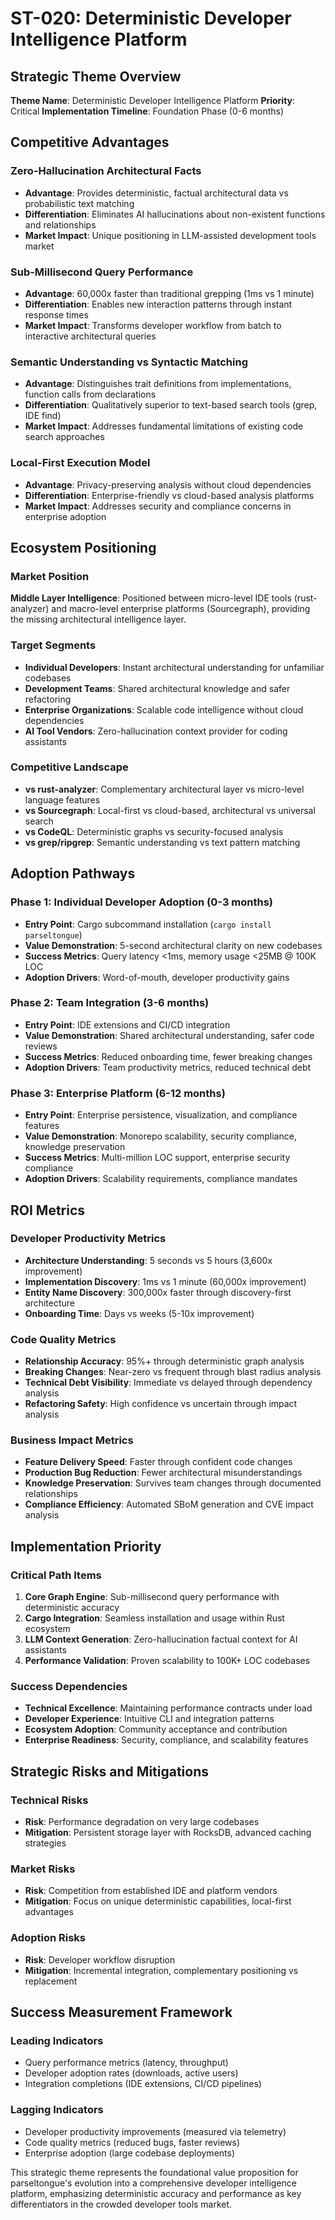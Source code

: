 # ST-020: Deterministic Developer Intelligence Platform

## Strategic Theme Overview

**Theme Name**: Deterministic Developer Intelligence Platform
**Priority**: Critical
**Implementation Timeline**: Foundation Phase (0-6 months)

## Competitive Advantages

### Zero-Hallucination Architectural Facts
- **Advantage**: Provides deterministic, factual architectural data vs probabilistic text matching
- **Differentiation**: Eliminates AI hallucinations about non-existent functions and relationships
- **Market Impact**: Unique positioning in LLM-assisted development tools market

### Sub-Millisecond Query Performance  
- **Advantage**: 60,000x faster than traditional grepping (1ms vs 1 minute)
- **Differentiation**: Enables new interaction patterns through instant response times
- **Market Impact**: Transforms developer workflow from batch to interactive architectural queries

### Semantic Understanding vs Syntactic Matching
- **Advantage**: Distinguishes trait definitions from implementations, function calls from declarations
- **Differentiation**: Qualitatively superior to text-based search tools (grep, IDE find)
- **Market Impact**: Addresses fundamental limitations of existing code search approaches

### Local-First Execution Model
- **Advantage**: Privacy-preserving analysis without cloud dependencies
- **Differentiation**: Enterprise-friendly vs cloud-based analysis platforms
- **Market Impact**: Addresses security and compliance concerns in enterprise adoption

## Ecosystem Positioning

### Market Position
**Middle Layer Intelligence**: Positioned between micro-level IDE tools (rust-analyzer) and macro-level enterprise platforms (Sourcegraph), providing the missing architectural intelligence layer.

### Target Segments
- **Individual Developers**: Instant architectural understanding for unfamiliar codebases
- **Development Teams**: Shared architectural knowledge and safer refactoring
- **Enterprise Organizations**: Scalable code intelligence without cloud dependencies
- **AI Tool Vendors**: Zero-hallucination context provider for coding assistants

### Competitive Landscape
- **vs rust-analyzer**: Complementary architectural layer vs micro-level language features
- **vs Sourcegraph**: Local-first vs cloud-based, architectural vs universal search
- **vs CodeQL**: Deterministic graphs vs security-focused analysis
- **vs grep/ripgrep**: Semantic understanding vs text pattern matching

## Adoption Pathways

### Phase 1: Individual Developer Adoption (0-3 months)
- **Entry Point**: Cargo subcommand installation (`cargo install parseltongue`)
- **Value Demonstration**: 5-second architectural clarity on new codebases
- **Success Metrics**: Query latency <1ms, memory usage <25MB @ 100K LOC
- **Adoption Drivers**: Word-of-mouth, developer productivity gains

### Phase 2: Team Integration (3-6 months)  
- **Entry Point**: IDE extensions and CI/CD integration
- **Value Demonstration**: Shared architectural understanding, safer code reviews
- **Success Metrics**: Reduced onboarding time, fewer breaking changes
- **Adoption Drivers**: Team productivity metrics, reduced technical debt

### Phase 3: Enterprise Platform (6-12 months)
- **Entry Point**: Enterprise persistence, visualization, and compliance features
- **Value Demonstration**: Monorepo scalability, security compliance, knowledge preservation
- **Success Metrics**: Multi-million LOC support, enterprise security compliance
- **Adoption Drivers**: Scalability requirements, compliance mandates

## ROI Metrics

### Developer Productivity Metrics
- **Architecture Understanding**: 5 seconds vs 5 hours (3,600x improvement)
- **Implementation Discovery**: 1ms vs 1 minute (60,000x improvement)  
- **Entity Name Discovery**: 300,000x faster through discovery-first architecture
- **Onboarding Time**: Days vs weeks (5-10x improvement)

### Code Quality Metrics
- **Relationship Accuracy**: 95%+ through deterministic graph analysis
- **Breaking Changes**: Near-zero vs frequent through blast radius analysis
- **Technical Debt Visibility**: Immediate vs delayed through dependency analysis
- **Refactoring Safety**: High confidence vs uncertain through impact analysis

### Business Impact Metrics
- **Feature Delivery Speed**: Faster through confident code changes
- **Production Bug Reduction**: Fewer architectural misunderstandings
- **Knowledge Preservation**: Survives team changes through documented relationships
- **Compliance Efficiency**: Automated SBoM generation and CVE impact analysis

## Implementation Priority

### Critical Path Items
1. **Core Graph Engine**: Sub-millisecond query performance with deterministic accuracy
2. **Cargo Integration**: Seamless installation and usage within Rust ecosystem
3. **LLM Context Generation**: Zero-hallucination factual context for AI assistants
4. **Performance Validation**: Proven scalability to 100K+ LOC codebases

### Success Dependencies
- **Technical Excellence**: Maintaining performance contracts under load
- **Developer Experience**: Intuitive CLI and integration patterns
- **Ecosystem Adoption**: Community acceptance and contribution
- **Enterprise Readiness**: Security, compliance, and scalability features

## Strategic Risks and Mitigations

### Technical Risks
- **Risk**: Performance degradation on very large codebases
- **Mitigation**: Persistent storage layer with RocksDB, advanced caching strategies

### Market Risks  
- **Risk**: Competition from established IDE and platform vendors
- **Mitigation**: Focus on unique deterministic capabilities, local-first advantages

### Adoption Risks
- **Risk**: Developer workflow disruption
- **Mitigation**: Incremental integration, complementary positioning vs replacement

## Success Measurement Framework

### Leading Indicators
- Query performance metrics (latency, throughput)
- Developer adoption rates (downloads, active users)
- Integration completions (IDE extensions, CI/CD pipelines)

### Lagging Indicators  
- Developer productivity improvements (measured via telemetry)
- Code quality metrics (reduced bugs, faster reviews)
- Enterprise adoption (large codebase deployments)

This strategic theme represents the foundational value proposition for parseltongue's evolution into a comprehensive developer intelligence platform, emphasizing deterministic accuracy and performance as key differentiators in the crowded developer tools market.